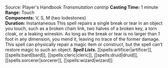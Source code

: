 Source: Player's Handbook
*Transmutation cantrip*
**Casting Time:** 1 minute  
**Range:** Touch  
**Components:** V, S, M (two lodestones)  
**Duration:** Instantaneous
This spell repairs a single break or tear in an object you touch, such as a broken chain link, two halves of a broken key, a torn cloak, or a leaking wineskin. As long as the break or tear is no larger than 1 foot in any dimension, you mend it, leaving no trace of the former damage.
This spell can physically repair a magic item or construct, but the spell can’t restore magic to such an object.
***Spell Lists.*** [[spells:artificer|artificer]], [[spells:bard|bard]], [[spells:cleric|cleric]], [[spells:druid|druid]], [[spells:sorcerer|sorcerer]], [[spells:wizard|wizard]]